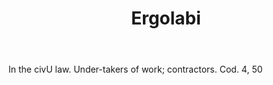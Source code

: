 ---
title: Ergolabi
letter: E
permalink: "/definitions/bld-ergolabi.html"
body: In the civU law. Under-takers of work; contractors. Cod. 4, 50
published_at: '2018-07-07'
source: Black's Law Dictionary 2nd Ed (1910)
layout: post
---